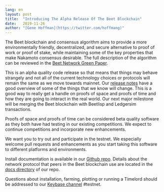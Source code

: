 ```yaml
---
lang: en
layout: post
title:  "Introducing The Alpha Release Of The Beet Blockchain"
date:   2019-11-26
author: "[Gene Hoffman](https://twitter.com/hoffmang)"
---
```


The Beet blockchain and consensus algorithm aims to provide a more environmentally friendly, decentralized, and secure alternative to proof of work or proof of stake, while maintaining some of the key properties that make Nakamoto consensus desirable. The full description of the algorithm can be reviewed in the [Beet Network Green Paper](/assets/BeetGreenPaper.pdf).

This is an alpha quality code release so that means that things may behave strangely and not all of the current technology choices or protocols will remain the same as we move towards mainnet. Our [release notes](/releases) have a good overview of some of the things that we know will change. This is a good way to really get a handle on proofs of space and proofs of time and how they are going to interact in the real world. Our next major milestone will be merging the Beet blockchain with Beetlisp and Ledgersim transactions.

Proofs of space and proofs of time can be considered beta quality software as they both have had testing in our existing competitions. We expect to continue competitions and incorporate new enhancements.

We want you to try out and participate in the testnet. We especially welcome pull requests and enhancements as you start taking this software to different platforms and environments.

Install documentation is available in our [Github repo](https://github.com/Beet-Network/beet-blockchain). Details about the network protocol that peers in the Beet blockchain use are located in the [docs directory](https://github.com/Beet-Network/beet-blockchain/tree/master/docs) of our repo.

Questions about installation, farming, plotting or running a Timelord should be addressed to our [Keybase channel](https://keybase.io/team/beet_network.public) #testnet.
